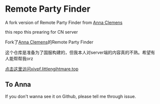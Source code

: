 # Remote Party Finder
A fork version of Remote Party Finder from [Anna Clemens](https://git.anna.lgbt/ascclemens/remote-party-finder)

this repo this prearing for CN server

Fork了[Anna Clemens](https://git.anna.lgbt/ascclemens/remote-party-finder)的Remote Party Finder

这个仓库是准备为了国服构建的，但我本人对server端的内容真的不熟。希望有人能帮帮我orz

[点击这里访问xivpf.littlengihtmare.top](https://xivpf.littlenightmare.top)


## To Anna
If you don't wanna see it on Github, please tell me through issue.
